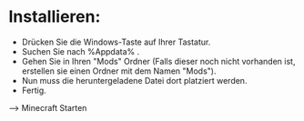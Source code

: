 # Installieren:

 - Drücken Sie die Windows-Taste auf Ihrer Tastatur.
 - Suchen Sie nach %Appdata% .
 - Gehen Sie in Ihren "Mods" Ordner (Falls dieser noch nicht vorhanden ist, erstellen sie einen Ordner mit dem Namen "Mods").
 - Nun muss die heruntergeladene Datei dort platziert werden.
 - Fertig.
 
 --> Minecraft Starten
